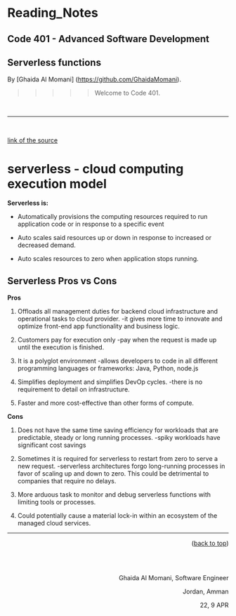 # Reading_Notes
## Code 401 - Advanced Software Development
## Serverless functions



By [Ghaida Al Momani] (https://github.com/GhaidaMomani).

>>>>>Welcome to Code 401.
<br/>
<hr/>
<br/>



[link of the source](https://www.ibm.com/cloud/learn/serverless)

# serverless - cloud computing execution model

**Serverless is:**

* Automatically provisions the computing resources required to run application code or in response to a specific event

* Auto scales said resources up or down in response to increased or decreased demand.

* Auto scales resources to zero when application stops running.

## Serverless Pros vs Cons
**Pros**

1. Offloads all management duties for backend cloud infrastructure and operational tasks to cloud provider. -it gives more time to innovate and optimize front-end app functionality and business logic.

2. Customers pay for execution only -pay when the request is made up until the execution is finished.

3. It is a polyglot environment -allows developers to code in all different programming languages or frameworks: Java, Python, node.js

4. Simplifies deployment and simplifies DevOp cycles. -there is no requirement to detail on infrastructure.

5. Faster and more cost-effective than other forms of compute.

**Cons**

1. Does not have the same time saving efficiency for workloads that are predictable, steady or long running processes. -spiky workloads have significant cost savings

2. Sometimes it is required for serverless to restart from zero to serve a new request. -serverless architectures forgo long-running processes in favor of scaling up and down to zero. This could be detrimental to companies that require no delays.

3. More arduous task to monitor and debug serverless functions with limiting tools or processes.

4. Could potentially cause a material lock-in within an ecosystem of the managed cloud services.




<hr/>
<p align="right">(<a href="#top">back to top</a>)</p>





  <br/><br/>

<p align="right">Ghaida Al Momani, Software Engineer</p>
<p align="right">Jordan, Amman</p>
<p align="right">22, 9 APR </p>